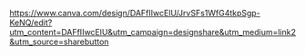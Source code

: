 https://www.canva.com/design/DAFfIIwcElU/JrvSFs1WfG4tkpSgp-KeNQ/edit?utm_content=DAFfIIwcElU&utm_campaign=designshare&utm_medium=link2&utm_source=sharebutton
